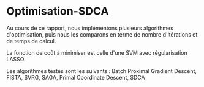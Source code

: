 # Optimisation-SDCA

Au cours de ce rapport, nous implémentons plusieurs algorithmes d'optimisation, puis nous les comparons en terme de nombre d'itérations et de temps de calcul.

La fonction de coût à minimiser est celle d'une SVM avec régularisation LASSO.

Les algorithmes testés sont les suivants : Batch Proximal Gradient Descent, FISTA, SVRG, SAGA, Primal Coordinate Descent, SDCA
